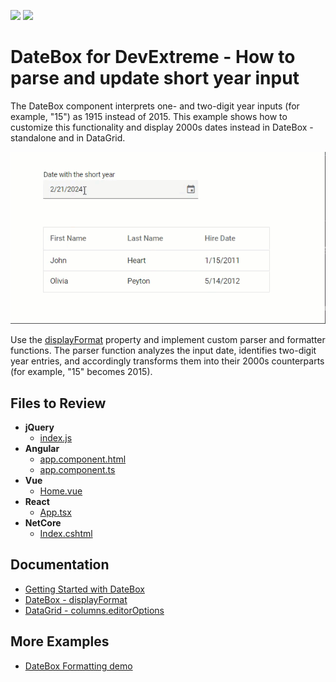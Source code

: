 <!-- default badges list -->
[![](https://img.shields.io/badge/Open_in_DevExpress_Support_Center-FF7200?style=flat-square&logo=DevExpress&logoColor=white)](https://supportcenter.devexpress.com/ticket/details/T1211517)
[![](https://img.shields.io/badge/📖_How_to_use_DevExpress_Examples-e9f6fc?style=flat-square)](https://docs.devexpress.com/GeneralInformation/403183)
<!-- default badges end -->
# DateBox for DevExtreme - How to parse and update short year input

The DateBox component interprets one- and two-digit year inputs (for example, "15") as 1915 instead of 2015. This example shows how to customize this functionality and display 2000s dates instead in DateBox - standalone and in DataGrid.

![DateBox - standalone and in DataGrid - with parsed short dates](/date-box-parse-short-year-format.gif)

Use the [displayFormat](https://js.devexpress.com/Documentation/ApiReference/UI_Components/dxDateBox/Configuration/#displayFormat) property and implement custom parser and formatter functions. The parser function analyzes the input date, identifies two-digit year entries, and accordingly transforms them into their 2000s counterparts (for example, "15" becomes 2015).

## Files to Review

- **jQuery**
    - [index.js](jQuery/src/index.js)
- **Angular**
    - [app.component.html](Angular/src/app/app.component.html)
    - [app.component.ts](Angular/src/app/app.component.ts)
- **Vue**
    - [Home.vue](Vue/src/components/HomeContent.vue)
- **React**
    - [App.tsx](React/src/App.tsx)
- **NetCore**    
    - [Index.cshtml](ASP.NET%20Core/Views/Home/Index.cshtml)

## Documentation

- [Getting Started with DateBox](https://js.devexpress.com/Documentation/Guide/UI_Components/DateBox/Getting_Started_with_DateBox/)
- [DateBox - displayFormat](https://js.devexpress.com/Documentation/ApiReference/UI_Components/dxDateBox/Configuration/#displayFormat)
- [DataGrid - columns.editorOptions](https://js.devexpress.com/Documentation/ApiReference/UI_Components/dxDataGrid/Configuration/columns/#editorOptions)

## More Examples

- [DateBox Formatting demo](https://js.devexpress.com/Demos/WidgetsGallery/Demo/DateBox/Formatting/)
